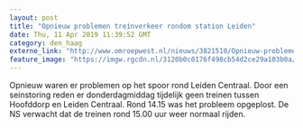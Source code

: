 ```yaml
---
layout: post
title: "Opnieuw problemen treinverkeer rondom station Leiden"
date: Thu, 11 Apr 2019 11:39:52 GMT
category: den_haag
externe_link: "http://www.omroepwest.nl/nieuws/3821510/Opnieuw-problemen-treinverkeer-rondom-station-Leiden"
feature_image: "https://imgw.rgcdn.nl/3120b0c0176f498cb54d2ce29a103b0a/opener/3259411.jpg"
---
```


Opnieuw waren er problemen op het spoor rond Leiden Centraal. Door een seinstoring reden er donderdagmiddag tijdelijk geen treinen tussen Hoofddorp en Leiden Centraal. Rond 14.15 was het probleem opgeplost. De NS verwacht dat de treinen rond 15.00 uur weer normaal rijden.
